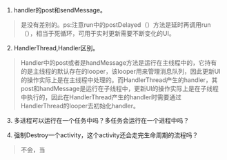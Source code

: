 1. handler的post和sendMessage。
> 是没有差别的。ps:注意run中的postDelayed（）方法是延时再调用run（），相当于死循环，可用于实时更新需要不断变化的UI。

2. HandlerThread,Handler区别。
> Handler中的post或者是handMessage方法是运行在主线程中的，它持有的是主线程的默认存在的looper，该looper用来管理消息队列，因此更新UI的操作实际上是在主线程中处理的。而HandlerThread产生的handler，其post和handMessage是运行在子线程中，更新UI的操作实际上是在子线程中执行的，因此在HandlerThread产生的handler时需要通过HandlerThread的looper去初始化handler。

3. 多进程可以运行在一个任务中吗？多任务会运行在一个进程中吗？

4. 强制Destroy一个activity，这个activity还会走完生命周期的流程吗？
> 不会，当


